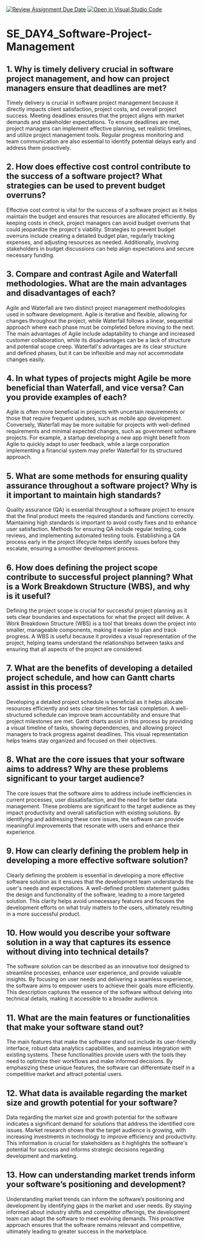[![Review Assignment Due Date](https://classroom.github.com/assets/deadline-readme-button-22041afd0340ce965d47ae6ef1cefeee28c7c493a6346c4f15d667ab976d596c.svg)](https://classroom.github.com/a/9pw6JKcu)
[![Open in Visual Studio Code](https://classroom.github.com/assets/open-in-vscode-2e0aaae1b6195c2367325f4f02e2d04e9abb55f0b24a779b69b11b9e10269abc.svg)](https://classroom.github.com/online_ide?assignment_repo_id=18445418&assignment_repo_type=AssignmentRepo)
# SE_DAY4_Software-Project-Management
## 1. Why is timely delivery crucial in software project management, and how can project managers ensure that deadlines are met?
Timely delivery is crucial in software project management because it directly impacts client satisfaction, project costs, and overall project success. Meeting deadlines ensures that the project aligns with market demands and stakeholder expectations.
To ensure deadlines are met, project managers can implement effective planning, set realistic timelines, and utilize project management tools. Regular progress monitoring and team communication are also essential to identify potential delays early and address them proactively.
## 2. How does effective cost control contribute to the success of a software project? What strategies can be used to prevent budget overruns?
Effective cost control is vital for the success of a software project as it helps maintain the budget and ensures that resources are allocated efficiently. By keeping costs in check, project managers can avoid budget overruns that could jeopardize the project's viability.
Strategies to prevent budget overruns include creating a detailed budget plan, regularly tracking expenses, and adjusting resources as needed. Additionally, involving stakeholders in budget discussions can help align expectations and secure necessary funding.
## 3. Compare and contrast Agile and Waterfall methodologies. What are the main advantages and disadvantages of each?
Agile and Waterfall are two distinct project management methodologies used in software development. Agile is iterative and flexible, allowing for changes throughout the project, while Waterfall follows a linear, sequential approach where each phase must be completed before moving to the next.
The main advantages of Agile include adaptability to change and increased customer collaboration, while its disadvantages can be a lack of structure and potential scope creep. Waterfall's advantages are its clear structure and defined phases, but it can be inflexible and may not accommodate changes easily.
## 4. In what types of projects might Agile be more beneficial than Waterfall, and vice versa? Can you provide examples of each?
Agile is often more beneficial in projects with uncertain requirements or those that require frequent updates, such as mobile app development. Conversely, Waterfall may be more suitable for projects with well-defined requirements and minimal expected changes, such as government software projects.
For example, a startup developing a new app might benefit from Agile to quickly adapt to user feedback, while a large corporation implementing a financial system may prefer Waterfall for its structured approach.
## 5. What are some methods for ensuring quality assurance throughout a software project? Why is it important to maintain high standards?
Quality assurance (QA) is essential throughout a software project to ensure that the final product meets the required standards and functions correctly. Maintaining high standards is important to avoid costly fixes and to enhance user satisfaction.
Methods for ensuring QA include regular testing, code reviews, and implementing automated testing tools. Establishing a QA process early in the project lifecycle helps identify issues before they escalate, ensuring a smoother development process.
## 6. How does defining the project scope contribute to successful project planning? What is a Work Breakdown Structure (WBS), and why is it useful?
Defining the project scope is crucial for successful project planning as it sets clear boundaries and expectations for what the project will deliver. A Work Breakdown Structure (WBS) is a tool that breaks down the project into smaller, manageable components, making it easier to plan and track progress.
A WBS is useful because it provides a visual representation of the project, helping teams understand the relationships between tasks and ensuring that all aspects of the project are considered.
## 7. What are the benefits of developing a detailed project schedule, and how can Gantt charts assist in this process?
Developing a detailed project schedule is beneficial as it helps allocate resources efficiently and sets clear timelines for task completion. A well-structured schedule can improve team accountability and ensure that project milestones are met.
Gantt charts assist in this process by providing a visual timeline of tasks, showing dependencies, and allowing project managers to track progress against deadlines. This visual representation helps teams stay organized and focused on their objectives.
## 8. What are the core issues that your software aims to address? Why are these problems significant to your target audience?
The core issues that the software aims to address include inefficiencies in current processes, user dissatisfaction, and the need for better data management. These problems are significant to the target audience as they impact productivity and overall satisfaction with existing solutions.
By identifying and addressing these core issues, the software can provide meaningful improvements that resonate with users and enhance their experience.
## 9. How can clearly defining the problem help in developing a more effective software solution?
Clearly defining the problem is essential in developing a more effective software solution as it ensures that the development team understands the user's needs and expectations. A well-defined problem statement guides the design and functionality of the software, leading to a more targeted solution.
This clarity helps avoid unnecessary features and focuses the development efforts on what truly matters to the users, ultimately resulting in a more successful product.
## 10. How would you describe your software solution in a way that captures its essence without diving into technical details?
The software solution can be described as an innovative tool designed to streamline processes, enhance user experience, and provide valuable insights. By focusing on user needs and delivering a seamless experience, the software aims to empower users to achieve their goals more efficiently.
This description captures the essence of the software without delving into technical details, making it accessible to a broader audience.
## 11. What are the main features or functionalities that make your software stand out?
The main features that make the software stand out include its user-friendly interface, robust data analytics capabilities, and seamless integration with existing systems. These functionalities provide users with the tools they need to optimize their workflows and make informed decisions.
By emphasizing these unique features, the software can differentiate itself in a competitive market and attract potential users.
## 12. What data is available regarding the market size and growth potential for your software?
Data regarding the market size and growth potential for the software indicates a significant demand for solutions that address the identified core issues. Market research shows that the target audience is growing, with increasing investments in technology to improve efficiency and productivity.
This information is crucial for stakeholders as it highlights the software's potential for success and informs strategic decisions regarding development and marketing.
## 13. How can understanding market trends inform your software’s positioning and development?
Understanding market trends can inform the software’s positioning and development by identifying gaps in the market and user needs. By staying informed about industry shifts and competitor offerings, the development team can adapt the software to meet evolving demands.
This proactive approach ensures that the software remains relevant and competitive, ultimately leading to greater success in the marketplace.
